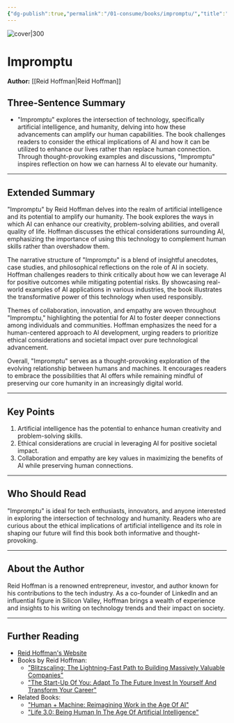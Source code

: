 ```yaml
---
{"dg-publish":true,"permalink":"/01-consume/books/impromptu/","title":"Impromptu","tags":["ai","technology"]}
---
```



![cover|300](https://m.media-amazon.com/images/I/41LQHM-P-hL._SY445_SX342_.jpg)
# Impromptu
**Author:** [[Reid Hoffman\|Reid Hoffman]]

## Three-Sentence Summary
- "Impromptu" explores the intersection of technology, specifically artificial intelligence, and humanity, delving into how these advancements can amplify our human capabilities. The book challenges readers to consider the ethical implications of AI and how it can be utilized to enhance our lives rather than replace human connection. Through thought-provoking examples and discussions, "Impromptu" inspires reflection on how we can harness AI to elevate our humanity.

---

## Extended Summary
"Impromptu" by Reid Hoffman delves into the realm of artificial intelligence and its potential to amplify our humanity. The book explores the ways in which AI can enhance our creativity, problem-solving abilities, and overall quality of life. Hoffman discusses the ethical considerations surrounding AI, emphasizing the importance of using this technology to complement human skills rather than overshadow them.

The narrative structure of "Impromptu" is a blend of insightful anecdotes, case studies, and philosophical reflections on the role of AI in society. Hoffman challenges readers to think critically about how we can leverage AI for positive outcomes while mitigating potential risks. By showcasing real-world examples of AI applications in various industries, the book illustrates the transformative power of this technology when used responsibly.

Themes of collaboration, innovation, and empathy are woven throughout "Impromptu," highlighting the potential for AI to foster deeper connections among individuals and communities. Hoffman emphasizes the need for a human-centered approach to AI development, urging readers to prioritize ethical considerations and societal impact over pure technological advancement.

Overall, "Impromptu" serves as a thought-provoking exploration of the evolving relationship between humans and machines. It encourages readers to embrace the possibilities that AI offers while remaining mindful of preserving our core humanity in an increasingly digital world.

---

## Key Points
1. Artificial intelligence has the potential to enhance human creativity and problem-solving skills.
2. Ethical considerations are crucial in leveraging AI for positive societal impact.
3. Collaboration and empathy are key values in maximizing the benefits of AI while preserving human connections.

---

## Who Should Read
"Impromptu" is ideal for tech enthusiasts, innovators, and anyone interested in exploring the intersection of technology and humanity. Readers who are curious about the ethical implications of artificial intelligence and its role in shaping our future will find this book both informative and thought-provoking.

---

## About the Author
Reid Hoffman is a renowned entrepreneur, investor, and author known for his contributions to the tech industry. As a co-founder of LinkedIn and an influential figure in Silicon Valley, Hoffman brings a wealth of experience and insights to his writing on technology trends and their impact on society.

---

## Further Reading
- [Reid Hoffman's Website](https://reidhoffman.org)
- Books by Reid Hoffman:
  - ["Blitzscaling: The Lightning-Fast Path to Building Massively Valuable Companies"](https://www.amazon.com/Blitzscaling-Lightning-Fast-Building-Massively-Companies/dp/1524761419)
  - ["The Start-Up Of You: Adapt To The Future Invest In Yourself And Transform Your Career"](https://www.amazon.com/Start-Up-You-Future-Yourself-Career/dp/0307888908)
- Related Books:
  - ["Human + Machine: Reimagining Work in the Age Of AI"](https://www.amazon.com/Human-Machine-Reimagining-Age-AI/dp/1633693864)
  - ["Life 3.0: Being Human In The Age Of Artificial Intelligence"](https://www.amazon.com/Life-3-0-Human-Artificial-Intelligence/dp/1101970316)